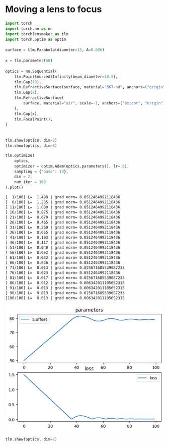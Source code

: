 # Moving a lens to focus


```python
import torch
import torch.nn as nn
import torchlensmaker as tlm
import torch.optim as optim

surface = tlm.Parabola(diameter=15, A=0.006)

x = tlm.parameter(50)

optics = nn.Sequential(
    tlm.PointSourceAtInfinity(beam_diameter=18.5),
    tlm.Gap(10),
    tlm.RefractiveSurface(surface, material="BK7-nd", anchors=("origin", "extent")),
    tlm.Gap(2),
    tlm.RefractiveSurface(
        surface, material="air", scale=-1, anchors=("extent", "origin")
    ),
    tlm.Gap(x),
    tlm.FocalPoint(),
)


tlm.show(optics, dim=2)
tlm.show(optics, dim=3)
```


<TLMViewer src="./moving_to_focus_tlmviewer/moving_to_focus_0.json" />



<TLMViewer src="./moving_to_focus_tlmviewer/moving_to_focus_1.json" />



```python
tlm.optimize(
    optics,
    optimizer = optim.Adam(optics.parameters(), lr=.8),
    sampling = {"base": 10},
    dim = 2,
    num_iter = 100
).plot()
```

    [  1/100] L=  1.490 | grad norm= 0.0512464992118436
    [  6/100] L=  1.285 | grad norm= 0.0512464992118436
    [ 11/100] L=  1.080 | grad norm= 0.0512464992118436
    [ 16/100] L=  0.875 | grad norm= 0.0512464992118436
    [ 21/100] L=  0.670 | grad norm= 0.0512464992118436
    [ 26/100] L=  0.465 | grad norm= 0.0512464992118436
    [ 31/100] L=  0.260 | grad norm= 0.0512464992118436
    [ 36/100] L=  0.055 | grad norm= 0.0512464992118436
    [ 41/100] L=  0.103 | grad norm= 0.0512464992118436
    [ 46/100] L=  0.117 | grad norm= 0.0512464992118436
    [ 51/100] L=  0.040 | grad norm= 0.0512464992118436
    [ 56/100] L=  0.052 | grad norm= 0.0512464992118436
    [ 61/100] L=  0.032 | grad norm= 0.0512464992118436
    [ 66/100] L=  0.036 | grad norm= 0.0512464992118436
    [ 71/100] L=  0.013 | grad norm= 0.025671685539087233
    [ 76/100] L=  0.023 | grad norm= 0.0512464992118436
    [ 81/100] L=  0.017 | grad norm= 0.025671685539087233
    [ 86/100] L=  0.012 | grad norm= 0.006342011105652315
    [ 91/100] L=  0.013 | grad norm= 0.006342011105652315
    [ 96/100] L=  0.013 | grad norm= 0.025671685539087233
    [100/100] L=  0.013 | grad norm= 0.006342011105652315



    
![png](moving_to_focus_files/moving_to_focus_2_1.png)
    



```python
tlm.show(optics, dim=2)
```


<TLMViewer src="./moving_to_focus_tlmviewer/moving_to_focus_2.json" />

